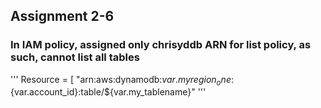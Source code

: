 ## Assignment 2-6

###  In IAM policy, assigned only chrisyddb ARN for list policy, as such, cannot list all tables
'''
Resource = [
          "arn:aws:dynamodb:${var.myregion_one}:${var.account_id}:table/${var.my_tablename}"
'''
          
